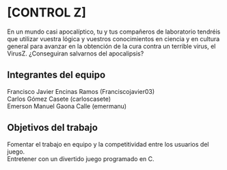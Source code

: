 # [CONTROL Z]

En un mundo casi apocalíptico, tu y tus compañeros de laboratorio tendréis que utilizar vuestra lógica y vuestros conocimientos en ciencia y en cultura general  para avanzar en la obtención de la cura contra un terrible virus, el VirusZ.
¿Conseguiran salvarnos del apocalipsis?

## Integrantes del equipo
Francisco Javier Encinas Ramos (Franciscojavier03)  
Carlos Gómez Casete (carloscasete)  
Emerson Manuel Gaona Calle (emermanu)

## Objetivos del trabajo
Fomentar el trabajo en equipo y la competitividad entre los usuarios del juego.  
Entretener con un divertido juego programado en C.

